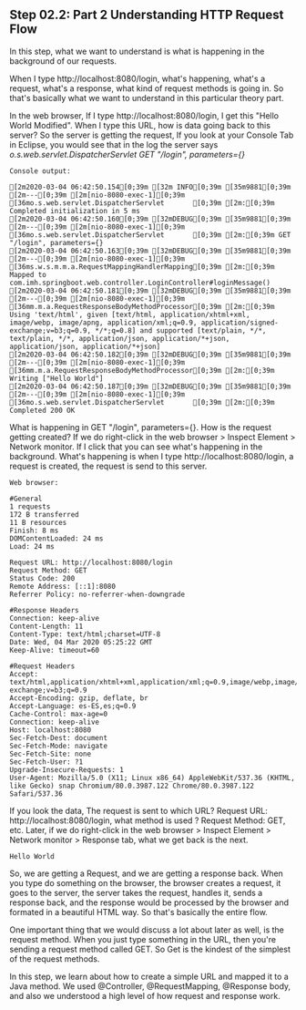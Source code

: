 ## Step 02.2: Part 2 Understanding HTTP Request Flow

In this step, what we want to understand is what is happening in the background of our requests.

When I type http://localhost:8080/login, what's happening, what's a request, what's a response, what kind of request methods is going in. So that's basically what we want to understand in this particular theory part.

In the web browser, If I type http://localhost:8080/login, I get this "Hello World Modified". When I type this URL, how is data going back to this server? So the server is getting the request, If you look at your Console Tab in Eclipse, you would see that in the log the server says *o.s.web.servlet.DispatcherServlet  GET "/login", parameters={}*

```
Console output:

[2m2020-03-04 06:42:50.154[0;39m [32m INFO[0;39m [35m9881[0;39m [2m---[0;39m [2m[nio-8080-exec-1][0;39m [36mo.s.web.servlet.DispatcherServlet       [0;39m [2m:[0;39m Completed initialization in 5 ms
[2m2020-03-04 06:42:50.160[0;39m [32mDEBUG[0;39m [35m9881[0;39m [2m---[0;39m [2m[nio-8080-exec-1][0;39m [36mo.s.web.servlet.DispatcherServlet       [0;39m [2m:[0;39m GET "/login", parameters={}
[2m2020-03-04 06:42:50.163[0;39m [32mDEBUG[0;39m [35m9881[0;39m [2m---[0;39m [2m[nio-8080-exec-1][0;39m [36ms.w.s.m.m.a.RequestMappingHandlerMapping[0;39m [2m:[0;39m Mapped to com.imh.springboot.web.controller.LoginController#loginMessage()
[2m2020-03-04 06:42:50.181[0;39m [32mDEBUG[0;39m [35m9881[0;39m [2m---[0;39m [2m[nio-8080-exec-1][0;39m [36mm.m.a.RequestResponseBodyMethodProcessor[0;39m [2m:[0;39m Using 'text/html', given [text/html, application/xhtml+xml, image/webp, image/apng, application/xml;q=0.9, application/signed-exchange;v=b3;q=0.9, */*;q=0.8] and supported [text/plain, */*, text/plain, */*, application/json, application/*+json, application/json, application/*+json]
[2m2020-03-04 06:42:50.182[0;39m [32mDEBUG[0;39m [35m9881[0;39m [2m---[0;39m [2m[nio-8080-exec-1][0;39m [36mm.m.a.RequestResponseBodyMethodProcessor[0;39m [2m:[0;39m Writing ["Hello World"]
[2m2020-03-04 06:42:50.187[0;39m [32mDEBUG[0;39m [35m9881[0;39m [2m---[0;39m [2m[nio-8080-exec-1][0;39m [36mo.s.web.servlet.DispatcherServlet       [0;39m [2m:[0;39m Completed 200 OK
```

What is happening in GET "/login", parameters={}. How is the request getting created? If we do right-click in the web browser > Inspect Element > Network monitor. If I click that you can see what's happening in the background. What's happening is when I type http://localhost:8080/login, a request is created, the request is send to this server. 

```
Web browser:

#General	
1 requests
172 B transferred
11 B resources
Finish: 8 ms
DOMContentLoaded: 24 ms
Load: 24 ms

Request URL: http://localhost:8080/login
Request Method: GET
Status Code: 200 
Remote Address: [::1]:8080
Referrer Policy: no-referrer-when-downgrade

#Response Headers
Connection: keep-alive
Content-Length: 11
Content-Type: text/html;charset=UTF-8
Date: Wed, 04 Mar 2020 05:25:22 GMT
Keep-Alive: timeout=60

#Request Headers
Accept: text/html,application/xhtml+xml,application/xml;q=0.9,image/webp,image/apng,*/*;q=0.8,application/signed-exchange;v=b3;q=0.9
Accept-Encoding: gzip, deflate, br
Accept-Language: es-ES,es;q=0.9
Cache-Control: max-age=0
Connection: keep-alive
Host: localhost:8080
Sec-Fetch-Dest: document
Sec-Fetch-Mode: navigate
Sec-Fetch-Site: none
Sec-Fetch-User: ?1
Upgrade-Insecure-Requests: 1
User-Agent: Mozilla/5.0 (X11; Linux x86_64) AppleWebKit/537.36 (KHTML, like Gecko) snap Chromium/80.0.3987.122 Chrome/80.0.3987.122 Safari/537.36
```

If you look the data, The request is sent to which URL? Request URL: http://localhost:8080/login, what method is used ? Request Method: GET, etc. Later, if we do right-click in the web browser > Inspect Element > Network monitor > Response tab, what we get back is the next.

```
Hello World
```

So, we are getting a Request, and we are getting a response back. When you type do something on the browser, the browser creates a request, it goes to the server, the server takes the request, handles it, sends a response back, and the response would be processed by the browser and formated in a beautiful HTML way. So that's basically the entire flow.

One important thing that we would discuss a lot about later as well, is the request method. When you just type something in the URL, then you're sending a request method called GET. So Get is the kindest of the simplest of the request methods.

In this step, we learn about how to create a simple URL and mapped it to a Java method. We used @Controller, @RequestMapping, @Response body, and also we understood a high level of how request and response work. 
